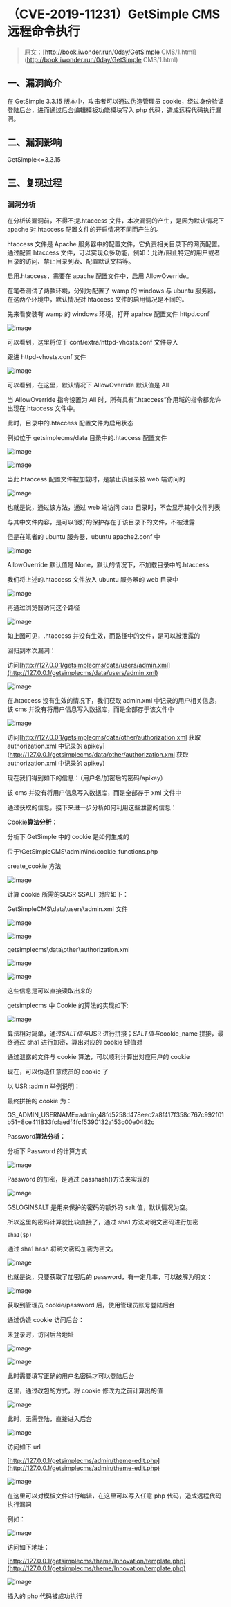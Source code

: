 # （CVE-2019-11231）GetSimple CMS 远程命令执行

> 原文：[http://book.iwonder.run/0day/GetSimple CMS/1.html](http://book.iwonder.run/0day/GetSimple CMS/1.html)

## 一、漏洞简介

在 GetSimple 3.3.15 版本中，攻击者可以通过伪造管理员 cookie，绕过身份验证登陆后台，进而通过后台编辑模板功能模块写入 php 代码，造成远程代码执行漏洞。

## 二、漏洞影响

GetSimple<=3.3.15

## 三、复现过程

### 漏洞分析

在分析该漏洞前，不得不提.htaccess 文件，本次漏洞的产生，是因为默认情况下 apache 对.htaccess 配置文件的开启情况不同而产生的。

htaccess 文件是 Apache 服务器中的配置文件，它负责相关目录下的网页配置。通过配置 htaccess 文件，可以实现众多功能，例如：允许/阻止特定的用户或者目录的访问、禁止目录列表、配置默认文档等。

启用.htaccess，需要在 apache 配置文件中，启用 AllowOverride。

在笔者测试了两款环境，分别为配置了 wamp 的 windows 与 ubuntu 服务器，在这两个环境中，默认情况对 htaccess 文件的启用情况是不同的。

先来看安装有 wamp 的 windows 环境，打开 apahce 配置文件 httpd.conf

![image](img/a540d072a89488bf3ba91002e5baa85c.png)

可以看到，这里将位于 conf/extra/httpd-vhosts.conf 文件导入

跟进 httpd-vhosts.conf 文件

![image](img/a0991061471b4e88b8a7b3fa3b9f9a26.png)

可以看到，在这里，默认情况下 AllowOverride 默认值是 All

当 AllowOverride 指令设置为 All 时，所有具有”.htaccess”作用域的指令都允许出现在.htaccess 文件中。

此时，目录中的.htaccess 配置文件为启用状态

例如位于 getsimplecms/data 目录中的.htaccess 配置文件

![image](img/6b42260072c839bfb44ef27b8406cd41.png)

![image](img/a727f157c209da910146d43baa7121a5.png)

当此.htaccess 配置文件被加载时，是禁止该目录被 web 端访问的

![image](img/0c72c71c0e9124c308797c52fc1a1449.png)

也就是说，通过该方法，通过 web 端访问 data 目录时，不会显示其中文件列表

与其中文件内容，是可以很好的保护存在于该目录下的文件，不被泄露

但是在笔者的 ubuntu 服务器，ubuntu apache2.conf 中

![image](img/4eb0e69cf0e37513fa83d9e1cf824b56.png)

AllowOverride 默认值是 None，默认的情况下，不加载目录中的.htaccess

我们将上述的.htaccess 文件放入 ubuntu 服务器的 web 目录中

![image](img/6a8506d107aa8b869e0f9ff907f90793.png)

再通过浏览器访问这个路径

![image](img/ce05e163367777d221a653eb5cf213b2.png)

如上图可见，.htaccess 并没有生效，而路径中的文件，是可以被泄露的

回归到本次漏洞：

访问[http://127.0.0.1/getsimplecms/data/users/admin.xml](http://127.0.0.1/getsimplecms/data/users/admin.xml)

![image](img/ce59f4ce99fcb61a2dd9096cb117531d.png)

在.htaccess 没有生效的情况下，我们获取 admin.xml 中记录的用户相关信息，该 cms 并没有将用户信息写入数据库，而是全部存于该文件中

![image](img/6d365498831464cf5724f7b21f27b856.png)

访问[http://127.0.0.1/getsimplecms/data/other/authorization.xml 获取 authorization.xml 中记录的 apikey](http://127.0.0.1/getsimplecms/data/other/authorization.xml 获取 authorization.xml 中记录的 apikey)

现在我们得到如下的信息：（用户名/加密后的密码/apikey）

该 cms 并没有将用户信息写入数据库，而是全部存于 xml 文件中

通过获取的信息，接下来进一步分析如何利用这些泄露的信息：

Cookie**算法分析：**

分析下 GetSimple 中的 cookie 是如何生成的

位于\GetSimpleCMS\admin\inc\cookie_functions.php

create_cookie 方法

![image](img/ed786c9dc8e3df39b0000b1c59ac0d56.png)

计算 cookie 所需的$USR $SALT 对应如下：

GetSimpleCMS\data\users\admin.xml 文件

![image](img/4443429efbcc59bcae1a4ffa628ed38a.png)

![image](img/321ebef5aaf132473ff8442e749c4f7b.png)

getsimplecms\data\other\authorization.xml

![image](img/00089475c2e525dd3fc8284760cd0773.png)

![image](img/cc95c3903994bcc4fe5f6092267f4b68.png)

这些信息是可以直接读取出来的

getsimplecms 中 Cookie 的算法的实现如下:

![image](img/c95d1c9cda30c1c087d766e641b1bcbd.png)

算法相对简单，通过$SALT 值与$USR 进行拼接；$SALT 值与$cookie_name 拼接，最终通过 sha1 进行加密，算出对应的 cookie 键值对

通过泄露的文件与 cookie 算法，可以顺利计算出对应用户的 cookie

现在，可以伪造任意成员的 cookie 了

以 USR :admin 举例说明：

最终拼接的 cookie 为：

GS_ADMIN_USERNAME=admin;48fd5258d478eec2a8f417f358c767c992f01b51=8ce411833fcfaedf4fcf5390132a153c00e0482c

Password**算法分析：**

分析下 Password 的计算方式

![image](img/fc5a4b881164a1350742d0fe945dd6bb.png)

Password 的加密，是通过 passhash()方法来实现的

![image](img/c6442e3b5e509634eaab13f5b6776098.png)

GSLOGINSALT 是用来保护的密码的额外的 salt 值，默认情况为空。

所以这里的密码计算就比较直接了，通过 sha1 方法对明文密码进行加密

```
sha1($p) 
```

通过 sha1 hash 将明文密码加密为密文。

![image](img/ec4b25c54faecb7a7c99164b9a0ac16e.png)

也就是说，只要获取了加密后的 password，有一定几率，可以破解为明文：

![image](img/8fedfd7b98bd294aee6a5ac5bbaae5aa.png)

获取到管理员 cookie/password 后，使用管理员账号登陆后台

通过伪造 cookie 访问后台：

未登录时，访问后台地址

![image](img/2e12b379acd85c88ec8ec239cf17eb56.png)

![image](img/8c7c1c40ae37b126191f4d3945f17473.png)

此时需要填写正确的用户名密码才可以登陆后台

这里，通过改包的方式，将 cookie 修改为之前计算出的值

![image](img/93cda97ea0716c64cac6b841c1e13f69.png)

此时，无需登陆，直接进入后台

![image](img/72b35a9b74e249fe5604832c43e15cca.png)

访问如下 url

[http://127.0.0.1/getsimplecms/admin/theme-edit.php](http://127.0.0.1/getsimplecms/admin/theme-edit.php)

![image](img/9daa4d27154e85e8bea85a58562f3e1d.png)

在这里可以对模板文件进行编辑，在这里可以写入任意 php 代码，造成远程代码执行漏洞

例如：

![image](img/7081c10ea18949654c64b1e7fd1fd66e.png)

访问如下地址：

[http://127.0.0.1/getsimplecms/theme/Innovation/template.php](http://127.0.0.1/getsimplecms/theme/Innovation/template.php)

![image](img/b0c5122214f8a835078f69da29f105fa.png)

插入的 php 代码被成功执行

